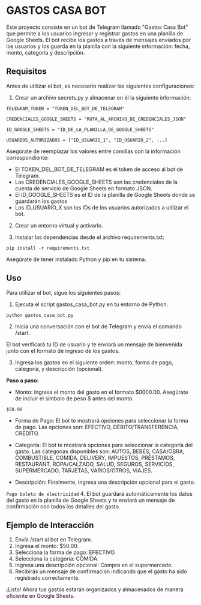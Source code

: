 # GASTOS CASA BOT

Este proyecto consiste en un bot de Telegram llamado "Gastos Casa Bot" que permite a los usuarios ingresar y registrar gastos en una planilla de Google Sheets. El bot recibe los gastos a través de mensajes enviados por los usuarios y los guarda en la planilla con la siguiente información: fecha, monto, categoría y descripción.

## Requisitos

Antes de utilizar el bot, es necesario realizar las siguientes configuraciones:

1. Crear un archivo secrets.py y almacenar en él la siguiente información:

`TELEGRAM_TOKEN = "TOKEN_DEL_BOT_DE_TELEGRAM"`

`CREDENCIALES_GOOGLE_SHEETS = "RUTA_AL_ARCHIVO_DE_CREDENCIALES_JSON"`

`ID_GOOGLE_SHEETS = "ID_DE_LA_PLANILLA_DE_GOOGLE_SHEETS"`

`USUARIOS_AUTORIZADOS = ["ID_USUARIO_1", "ID_USUARIO_2", ...]`

Asegúrate de reemplazar los valores entre comillas con la información correspondiente:
- El TOKEN_DEL_BOT_DE_TELEGRAM es el token de acceso al bot de Telegram. 
- Las CREDENCIALES_GOOGLE_SHEETS son las credenciales de la cuenta de servicio de Google Sheets en formato JSON.
- El ID_GOOGLE_SHEETS es el ID de la planilla de Google Sheets donde se guardarán los gastos
- Los ID_USUARIO_X son los IDs de los usuarios autorizados a utilizar el bot.

2. Crear un entorno virtual y activarlo.

3. Instalar las dependencias desde el archivo requirements.txt:

`pip install -r requirements.txt`

Asegúrate de tener instalado Python y pip en tu sistema.

## Uso

Para utilizar el bot, sigue los siguientes pasos:


1. Ejecuta el script gastos_casa_bot.py en tu entorno de Python.


`python gastos_casa_bot.py`


2. Inicia una conversación con el bot de Telegram y envía el comando /start.


El bot verificará tu ID de usuario y te enviará un mensaje de bienvenida junto con el formato de ingreso de los gastos.


3. Ingresa los gastos en el siguiente orden: monto, forma de pago, categoría, y descripción (opcional).

**Paso a paso:**

- Monto: Ingresa el monto del gasto en el formato $0000.00. Asegúrate de incluir el símbolo de peso $ antes del monto.

`$50.00`

- Forma de Pago: El bot te mostrará opciones para seleccionar la forma de pago. Las opciones son: EFECTIVO, DÉBITO/TRANSFERENCIA, CRÉDITO.

- Categoría: El bot te mostrará opciones para seleccionar la categoría del gasto. Las categorías disponibles son: AUTOS, BEBÉS, CASA/OBRA, COMBUSTIBLE, COMIDA, DELIVERY, IMPUESTOS, PRÉSTAMOS, RESTAURANT, ROPA/CALZADO, SALUD, SEGUROS, SERVICIOS, SUPERMERCADO, TARJETAS, VARIOS/OTROS, VIAJES.


- Descripción: Finalmente, ingresa una descripción opcional para el gasto.

`Pago boleta de electricidad`
4. El bot guardará automáticamente los datos del gasto en la planilla de Google Sheets y te enviará un mensaje de confirmación con todos los detalles del gasto.


## Ejemplo de Interacción

1. Envía /start al bot en Telegram.
2. Ingresa el monto: $50.00.
3. Selecciona la forma de pago: EFECTIVO.
4. Selecciona la categoría: COMIDA.
5. Ingresa una descripción opcional: Compra en el supermercado.
6. Recibirás un mensaje de confirmación indicando que el gasto ha sido registrado correctamente.

¡Listo! Ahora tus gastos estarán organizados y almacenados de manera eficiente en Google Sheets.
